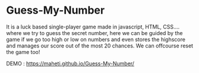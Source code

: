 # Guess-My-Number
It is a luck based single-player game made in javascript, HTML, CSS.... where we try to guess the secret number, here we can be guided by the game if we go too high or low on numbers and even stores the highscore and manages our score out of the most 20 chances. We can offcourse reset the game too!

DEMO : https://maheti.github.io/Guess-My-Number/
